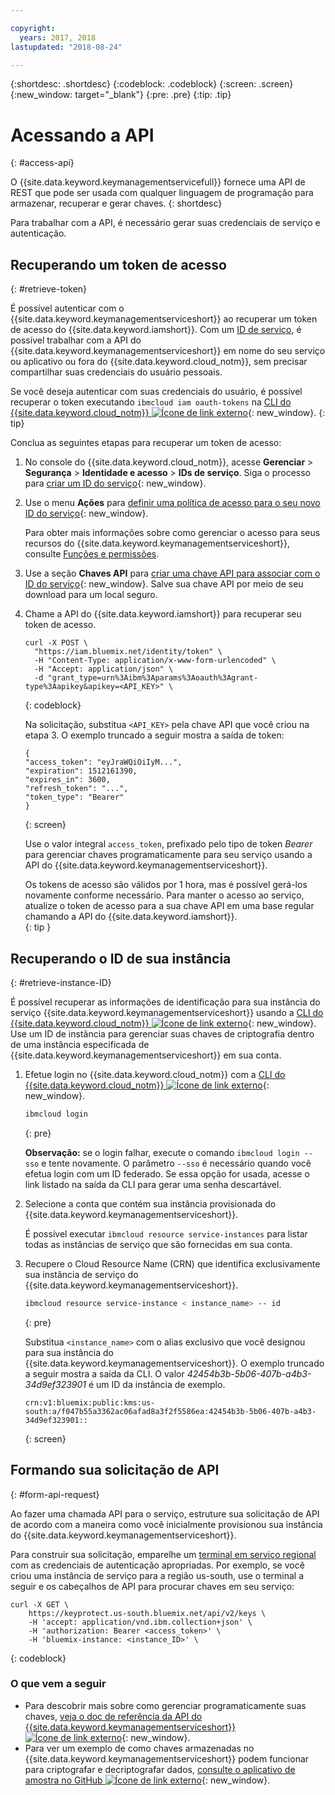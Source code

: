 ```yaml
---

copyright:
  years: 2017, 2018
lastupdated: "2018-08-24"

---
```


{:shortdesc: .shortdesc}
{:codeblock: .codeblock}
{:screen: .screen}
{:new_window: target="_blank"}
{:pre: .pre}
{:tip: .tip}

# Acessando a API
{: #access-api}

O {{site.data.keyword.keymanagementservicefull}} fornece uma API de REST que pode ser usada com qualquer
linguagem de programação para armazenar, recuperar e gerar chaves.
{: shortdesc}

Para trabalhar com a API, é necessário gerar suas credenciais de serviço e autenticação. 

## Recuperando um token de acesso
{: #retrieve-token}

É possível autenticar com o {{site.data.keyword.keymanagementserviceshort}} ao recuperar um token de acesso do
{{site.data.keyword.iamshort}}. Com um [ID de serviço](/docs/iam/serviceid.html#serviceids), é possível trabalhar
com a API do {{site.data.keyword.keymanagementserviceshort}} em nome do seu serviço ou aplicativo ou fora do
{{site.data.keyword.cloud_notm}}, sem precisar compartilhar suas credenciais do usuário pessoais.  

Se você deseja autenticar com suas credenciais do usuário, é possível recuperar o token executando `ibmcloud iam oauth-tokens` na [CLI do {{site.data.keyword.cloud_notm}} ![Ícone de link externo](../../icons/launch-glyph.svg "Ícone de link externo")](/docs/cli/index.html#overview){: new_window}.
{: tip}

Conclua as seguintes etapas para recuperar um token de acesso:

1. No console do {{site.data.keyword.cloud_notm}}, acesse **Gerenciar** &gt;
**Segurança** &gt; **Identidade e acesso** &gt; **IDs de serviço**. Siga o processo para [criar um ID do serviço](/docs/iam/serviceid.html#creating-a-service-id){: new_window}.
2. Use o menu **Ações** para [definir uma política de acesso para o seu novo ID do serviço](/docs/iam/serviceidaccess.html){: new_window}.
    
    Para obter mais informações sobre como gerenciar o acesso para seus recursos do
{{site.data.keyword.keymanagementserviceshort}}, consulte [Funções e permissões](/docs/services/key-protect/manage-access.html#roles).
3. Use a seção **Chaves API** para [criar uma chave API para associar com o ID do serviço](/docs/iam/serviceid_keys.html#serviceidapikeys){: new_window}. Salve sua chave API por meio de seu download para um local seguro.
4. Chame a API do {{site.data.keyword.iamshort}} para recuperar seu token de acesso.

    ```cURL
    curl -X POST \
      "https://iam.bluemix.net/identity/token" \
      -H "Content-Type: application/x-www-form-urlencoded" \
      -H "Accept: application/json" \
      -d "grant_type=urn%3Aibm%3Aparams%3Aoauth%3Agrant-type%3Aapikey&apikey=<API_KEY>" \ 
    ```
    {: codeblock}

    Na solicitação, substitua `<API_KEY>` pela chave API que você criou na etapa 3. O exemplo truncado
a seguir mostra a saída de token:

    ```
    {
    "access_token": "eyJraWQiOiIyM...",
    "expiration": 1512161390,
    "expires_in": 3600,
    "refresh_token": "...",
    "token_type": "Bearer"
    }
    ```
    {: screen}

    Use o valor integral `access_token`, prefixado pelo tipo de token _Bearer_ para gerenciar chaves
programaticamente para seu serviço usando a API do {{site.data.keyword.keymanagementserviceshort}}. 

    Os tokens de acesso são válidos por 1 hora, mas é possível gerá-los novamente conforme necessário. Para manter o acesso ao serviço, atualize o token de acesso para a sua chave API em uma base regular chamando a API do {{site.data.keyword.iamshort}}.   
    {: tip }

## Recuperando o ID de sua instância
{: #retrieve-instance-ID}

É possível recuperar as informações de identificação para sua instância do serviço {{site.data.keyword.keymanagementserviceshort}} usando a [CLI do {{site.data.keyword.cloud_notm}} ![Ícone de link externo](../../icons/launch-glyph.svg "Ícone de link externo")](/docs/cli/index.html#overview){: new_window}. Use um ID de instância para gerenciar suas chaves de criptografia dentro de uma instância especificada de
{{site.data.keyword.keymanagementserviceshort}} em sua conta. 

1. Efetue login no {{site.data.keyword.cloud_notm}} com a [CLI do {{site.data.keyword.cloud_notm}} ![Ícone de link externo](../../icons/launch-glyph.svg "Ícone de link externo")](/docs/cli/index.html#overview){: new_window}.

    ```sh
    ibmcloud login 
    ```
    {: pre}

    **Observação:** se o login falhar, execute o comando `ibmcloud login --sso` e tente novamente. O parâmetro `--sso` é necessário quando você efetua login com um ID federado. Se essa opção for usada, acesse o link listado na saída da CLI para gerar uma senha descartável.

2. Selecione a conta que contém sua instância provisionada do {{site.data.keyword.keymanagementserviceshort}}.

    É possível executar `ibmcloud resource service-instances` para listar todas as instâncias de serviço que são fornecidas em sua conta.

3. Recupere o Cloud Resource Name (CRN) que identifica exclusivamente sua instância de serviço do {{site.data.keyword.keymanagementserviceshort}}. 

    ```sh
    ibmcloud resource service-instance < instance_name> -- id
    ```
    {: pre}

    Substitua `<instance_name>` com o alias exclusivo que você designou para sua instância do
{{site.data.keyword.keymanagementserviceshort}}. O exemplo truncado a seguir mostra a saída da CLI. O valor _42454b3b-5b06-407b-a4b3-34d9ef323901_ é um ID da instância de exemplo.

    ```
    crn:v1:bluemix:public:kms:us-south:a/f047b55a3362ac06afad8a3f2f5586ea:42454b3b-5b06-407b-a4b3-34d9ef323901::
    ```
    {: screen}

## Formando sua solicitação de API
{: #form-api-request}

Ao fazer uma chamada API para o serviço, estruture sua solicitação de API de acordo com a maneira como você inicialmente
provisionou sua instância do {{site.data.keyword.keymanagementserviceshort}}. 

Para construir sua solicitação, emparelhe um [terminal em serviço
regional](/docs/services/key-protect/regions.html) com as credenciais de autenticação apropriadas. Por exemplo, se você criou uma instância de serviço para a região us-south, use o terminal a seguir e os cabeçalhos de API para procurar chaves em seu serviço:

```cURL
curl -X GET \
    https://keyprotect.us-south.bluemix.net/api/v2/keys \
    -H 'accept: application/vnd.ibm.collection+json' \
    -H 'authorization: Bearer <access_token>' \
    -H 'bluemix-instance: <instance_ID>' \
```
{: codeblock} 

### O que vem a seguir

- Para descobrir mais sobre como gerenciar programaticamente suas chaves, [veja o doc de referência da API do {{site.data.keyword.keymanagementserviceshort}} ![Ícone de link externo](../../icons/launch-glyph.svg "Ícone de link externo")](https://console.bluemix.net/apidocs/kms){: new_window}.
- Para ver um exemplo de como chaves armazenadas no {{site.data.keyword.keymanagementserviceshort}} podem funcionar para criptografar e decriptografar dados, [consulte o aplicativo de amostra no GitHub ![Ícone de link externo](../../icons/launch-glyph.svg "Ícone de link externo")](https://github.com/IBM-Bluemix/key-protect-helloworld-python){: new_window}.
